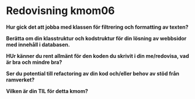 ---
---
Redovisning kmom06
=========================

**Hur gick det att jobba med klassen för filtrering och formatting av texten?**  


**Berätta om din klasstruktur och kodstruktur för din lösning av webbsidor med innehåll i databasen.**  


**HUr känner du rent allmänt för den koden du skrivit i din me/redovisa, vad är bra och mindre bra?**  


**Ser du potential till refactoring av din kod och/eller behov av stöd från ramverket?**  


**Vilken är din TIL för detta kmom?**  
